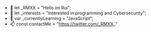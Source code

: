 - 👋 let _RMXX = "Hello im Rui";
- 👀 let _interests = "Interested in programming and Cybersecurity";
- 🌱 var _currentlyLearning = "JavaScript";
- 📫 const contactMe = "https://twitter.com/_RMXX_"

<!---
let-RMXX/let-RMXX is a ✨ special ✨ repository because its `README.md` (this file) appears on your GitHub profile.
You can click the Preview link to take a look at your changes.
--->
